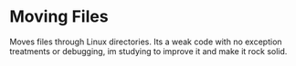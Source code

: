 # Moving Files
Moves files through Linux directories. 
  Its a weak code with no exception treatments or debugging, 
im studying to improve it and make it rock solid.
